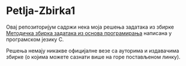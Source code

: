 # Petlja-Zbirka1
Овај репозиторијум садржи нека моја решења задатака из збирке [Методичка збирка задатака из основа програмирања](https://petlja.org/biblioteka/r/kursevi/Zbirka-python) написана у програмском језику C.

Решења немају никакве официјалне везе са ауторима и издавачима збирке (о којима можете сазнати више на горе постављеном линку).
